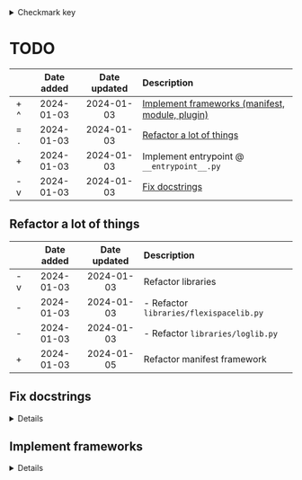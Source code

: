 <details><summary>Checkmark key</summary>
### Marks:
|   | Description
|:-:| :----------
|   | Not yet completed (generic)
| x | Completed and implemented, but still relevant to the list
| + | In development (partially implemented)
| = | Development not yet started but is planned for the near future
| - | Not planned for the near future
| ~ | Partially implemented, but not planned to be worked on in the near future

### Modifiers:
|   | Description
|:-:| :----------
| % | Difficult or confusing
| . | Lowest priority
| v | Low priority
| ^ | High priority
| ! | Highest priority

Note: priorities are relative to elements in the surrounding "container":
 - if a parent is "^", then all its children are as well
 - if a parent is "^" and a child is "v", then the child is considered roughly the same priority as the elements surrounding the parent
 - if a parent is unmodified and a child is "^", then the child is considered "^" compared to the elements surrounding the parent
Note: completed elements should have no modifiers
</details>

# TODO
|   | Date added | Date updated | Description
|:-:| :--------: | :----------: | :----------
|+ ^| 2024-01-03 |  2024-01-03  | [Implement frameworks (manifest, module, plugin)](#implement-frameworks)
|= .| 2024-01-03 |  2024-01-03  | [Refactor a lot of things](#refactor-a-lot-of-things)
| + | 2024-01-03 |  2024-01-03  | Implement entrypoint @ `__entrypoint__.py`
|- v| 2024-01-03 |  2024-01-03  | [Fix docstrings](#fixup-docstrings)

## Refactor a lot of things
|   | Date added | Date updated | Description
|:-:| :--------: | :----------: | :----------
|- v| 2024-01-03 |  2024-01-03  | Refactor libraries
| - | 2024-01-03 |  2024-01-03  | - Refactor `libraries/flexispacelib.py`
| - | 2024-01-03 |  2024-01-03  | - Refactor `libraries/loglib.py`
| + | 2024-01-03 |  2024-01-05  | Refactor manifest framework
## Fix docstrings
<details>
|   | Date added | Date updated | Description
|:-:| :--------: | :----------: | :----------
| - | 2024-01-03 |  2024-01-03  | Check current module docstrings
|- ^| 2024-01-03 |  2024-01-03  | - Add missing module docstrings
| - | 2024-01-03 |  2024-01-03  | Check current class docstrings
| - | 2024-01-03 |  2024-01-03  | - Add missing class docstrings
| - | 2024-01-03 |  2024-01-03  | Check current function docstrings
| - | 2024-01-03 |  2024-01-03  | - Add missing function docstrings
</details>

## Implement frameworks
<details>
|   | Date added | Date updated | Description
|:-:| :--------: | :----------: | :----------
| + | 2024-01-03 |  2024-01-03  | [Implement manifest framework](#implement-manifest-framework)
| = | 2024-01-03 |  2024-01-03  | [Implement module framework](#implement-module-framework)
| = | 2024-01-03 |  2024-01-03  | [Implement plugin framework](#implement-plugin-framework)

### Implement manifest framework
<details>
|   | Date added | Date updated | Description
|:-:| :--------: | :----------: | :----------
|+ ^| 2024-01-03 |  2024-01-03  | Implement installation
| + | 2024-01-03 |  2024-01-03  | - Implement content diffs
|+ !| 2024-01-05 |  2024-01-05  | Write manifest documentation / specification
|+ v| 2024-01-03 |  2024-01-03  | Implement store
| x | 2024-01-03 |  2024-01-03  | - Implement base store features (file discovery and manifest download by id)
| + | 2024-01-03 |  2024-01-05  | Traditional post-implementation major rethink / refactor
| x | 2024-01-03 |  2024-01-03  | Implement basic structure and formats
| x | 2024-01-03 |  2024-01-03  | Implement signing
| x | 2024-01-03 |  2024-01-03  | - Implement key remap cascades
| x | 2024-01-03 |  2024-01-03  | Implement generation
| x | 2024-01-03 |  2024-01-03  | Implement manifest self-updating
| x | 2024-01-03 |  2024-01-03  | Implement manifest uninstallation
</details>

### Implement module framework
<details>
|   | Date added | Date updated | Description
|:-:| :--------: | :----------: | :----------
| ^ | 2024-01-03 |  2024-01-03  | Implement basic module features
|   | 2024-01-03 |  2024-01-03  | Implement relationships
|   | 2024-01-03 |  2024-01-03  | - Implement `before` and `after`
|   | 2024-01-03 |  2024-01-03  | - Implement `depends`
| v | 2024-01-03 |  2024-01-03  | Implement module store
</details>

### Implement plugin framework
<details>
|   | Date added | Date updated | Description
|:-:| :--------: | :----------: | :----------
| ^ | 2024-01-03 |  2024-01-03  | Implement basic plugin features
|   | 2024-01-03 |  2024-01-03  | Implement relationships
|   | 2024-01-03 |  2024-01-03  | - Implement `before` and `after`
|   | 2024-01-03 |  2024-01-03  | - Implement `depends`
| v | 2024-01-03 |  2024-01-03  | Implement plugin store
</details>

</details>